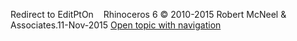 ---
---

Redirect to EditPtOn&#160;
&#160;
Rhinoceros 6 © 2010-2015 Robert McNeel &amp; Associates.11-Nov-2015
 [Open topic with navigation](editpton.html) 

